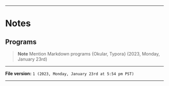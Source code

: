 
***

# Notes

## Programs

> **Note** Mention Markdown programs {Okular, Typora} (2023, Monday, January 23rd)

***

**File version:** `1 (2023, Monday, January 23rd at 5:54 pm PST)`

***
